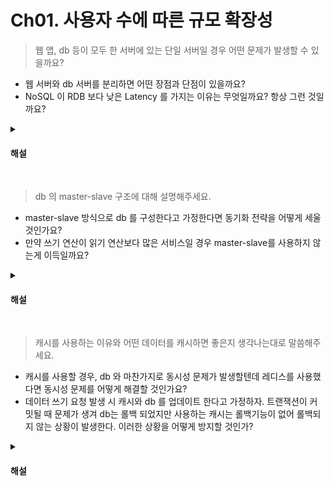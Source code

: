 # Ch01. 사용자 수에 따른 규모 확장성

> 웹 앱, db 등이 모두 한 서버에 있는 단일 서버일 경우 어떤 문제가 발생할 수 있을까요?

* 웹 서버와 db 서버를 분리하면 어떤 장점과 단점이 있을까요?
* NoSQL 이 RDB 보다 낮은 Latency 를 가지는 이유는 무엇일까요? 항상 그런 것일까요?

<details>
<summary><h4>해설</h4></summary>

> 웹 앱, db 등이 모두 한 서버에 있는 단일 서버일 경우 어떤 문제가 발생할 수 있을까요?
* SPOF(Single Point Of Failure) 가 발생할 수 있습니다. 즉, 단일 서버에 장애가 발생하면 웹 서비스 전체가 중단됩니다. 또한, 사용자의 수가 증가할 경우 웹 서버나 db 서버 등을 독립적으로 확장하기에 어려움이 있습니다.

> 웹 서버와 db 서버를 분리하면 어떤 장점과 단점이 있을까요?
* 웹 서버와 db 서버가 각각 독립적으로 확장할 수 있다는 장점이 있습니다. 또한, 웹 서버와 db 서버의 역할이 분리되어 서로의 성능에 영향을 미치지 않습니다. 하지만, 웹 서버와 db 서버가 분리되면서 추가적인 네트워크 통신이 발생하므로 Latency 가 발생할 수 있습니다. 

> Nosql 이 RDB 보다 낮은 Latency 를 가지는 이유는 무엇일까요? 항상 그런 것일까요?
* Nosql은 유여한 스키마를 지원하므로 쿼리를 처리할 때 join 이나 제약 조건 확인 과정이 없어 낮은 Latency 를 갖습니다. 하지만 Nosql 이 항상 RDB 보다 낮은 Latency 를 갖는 것은 아닙니다. 간단한 쿼리이고 제약 조건이 없을 경우 RDB 가 더 나은 성능을 낼 수도 있습니다.
</details>


<br>

> db 의 master-slave 구조에 대해 설명해주세요.

* master-slave 방식으로 db 를 구성한다고 가정한다면 동기화 전략을 어떻게 세울 것인가요?
* 만약 쓰기 연산이 읽기 연산보다 많은 서비스일 경우 master-slave를 사용하지 않는게 이득일까요?

<details>
<summary><h4>해설</h4></summary>

> db 의 master-slave 구조에 대해 설명해주세요.
* master-slave 방식은 db 서버를 여러대 구성하여 하나의 서버를 master 로 설정하고 나머지 서버를 slave 로 설정하는 방식입니다. master 서버에 쓰기 연산을 하고 slave 서버에 읽기 연산을 합니다. master 서버에 장애가 발생하면 slave 서버 중 하나를 master 로 승격시킵니다.
> master-slave 방식으로 db 를 구성한다고 가정한다면 동기화 전략을 어떻게 세울 것인가요?
* 비지니스 요구사항에 따라 전략이 달라질 것 같습니다. 만약 가용성 보단 일관성을 유지하는 것이 중요하다면 동기적으로 복제하는 전략을 세울 것 같고, 일관성 보단 가용성을 유지하는 것이 중요하다면 비동기적으로 복제하는 전략을 세울 것 같습니다. 
> 만약 쓰기 연산이 읽기 연산보다 많은 서비스일 경우 master-slave 를 사용하지 않는게 이득일까요?
* 쓰기 연산이 읽기 연산보다 많다면 동기화의 부담으로 인한 일관성이 낮아지더라도, master 수를 slave 보다 많이 두어 쓰기 연산을 분산시킬 것 같습니다.

</details>


<br>

> 캐시를 사용하는 이유와 어떤 데이터를 캐시하면 좋은지 생각나는대로 말씀해주세요.
* 캐시를 사용할 경우, db 와 마찬가지로 동시성 문제가 발생할텐데 레디스를 사용했다면 동시성 문제를 어떻게 해결할 것인가요?
* 데이터 쓰기 요청 발생 시 캐시와 db 를 업데이트 한다고 가정하자. 트랜잭션이 커밋될 때 문제가 생겨 db는 롤백 되었지만 사용하는 캐시는 롤백기능이 없어 롤백되지 않는 상황이 발생한다. 이러한 상황을 어떻게 방지할 것인가?

<details>
<summary><h4>해설</h4></summary>

> 캐시를 사용하는 이유와 어떤 데이터를 캐시하면 좋은지 생각나는대로 말씀해주세요.
* 캐시를 사용하면 자주 참조되는 데이터를 빠르게 처리할 수 있습니다. 자주 갱신되지 않으면서 참조는 많이 발생하는 데이터를 캐시하는 것이 좋습니다.
> 캐시를 사용할 경우, db 와 마찬가지로 동시성 문제가 발생할텐데 레디스를 사용했다면 동시성 문제를 어떻게 해결할 것인가요?
* 분산락을 사용하여 동시성 문제를 해결할 것 같습니다.
> 데이터 쓰기 요청 발생 시 캐시와 db 를 업데이트 한다고 가정하자. 트랜잭션이 커밋될 때 문제가 생겨 db는 롤백 되었지만 사용하는 캐시는 롤백기능이 없어 롤백되지 않는 상황이 발생한다. 이러한 상황을 어떻게 방지할 것인가?
* db 에 데이터를 갱신하는 트랜잭션이 성공적으로 커밋된 후 캐시 데이터를 갱신할 것 같습니다. 만약 캐시 데이터 갱신에 실패할 경우 해당 데이터가 속한 캐시된 데이터들을 모두 삭제하여 추후 db 에서 직접 데이터를 조회하도록 할 것 같습니다.
</details>


<br>
